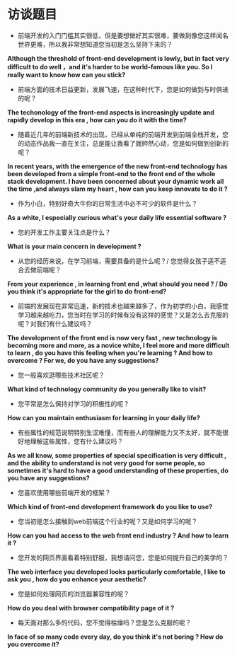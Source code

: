 # 访谈题目
- 前端开发的入门门槛其实很低，但是要想做好其实很难，要做到像您这样闻名世界更难，所以我非常想知道您当初是怎么坚持下来的？

**Although the threshold of front-end development is lowly, but in fact very difficult to do well ，and it's harder to be world-famous like you. So I really want to know how can you stick?**

- 前端方面的技术日益更新，发展飞速，在这种时代下，您是如何做到与时俱进的呢？

**The techonology of the front-end aspects is increasingly update and rapidly develop in this era , how can you do it with the time?**

- 随着近几年的前端新技术的出现，已经从单纯的前端开发到前端全栈开发，您的动态作品我一直在关注，总是能让我看了就砰然心动，您是如何做到创新的呢？

**In recent years, with the emergence of the new front-end technology has been developed from a simple front-end to the front end of the whole stack development. I have been concerned about your dynamic work all the time ,and  always slam my heart , how can you keep innovate to do it ?**

- 作为小白，特别好奇大牛你的日常生活中必不可少的软件是什么？

**As a white, I especially curious what's your daily life essential software ?**

- 您的开发工作主要关注点是什么？

**What is your main concern in development ?**

- 从您的经历来说，在学习前端，需要具备的是什么呢？/ 您觉得女孩子适不适合去做前端呢？

**From your experience , in learning front end ,what should you need ? / Do you think it's appropriate for the girl to do front-end?**

- 前端的发展现在非常迅速，新的技术也越来越多了，作为初学的小白，我感觉学习越来越吃力，您当时在学习的时候有没有这样的感觉？又是怎么去克服的呢？对我们有什么建议吗？

**The development of the front end is now very fast , new technology is becoming more and more, as a novice white, I feel more and more difficult to learn , do you have this feeling when you're learning ? And how to overcome ? For we, do you have any suggestions?**

- 您一般喜欢逛哪些技术社区呢？

**What kind of technology community do you generally like to visit?**

- 您平常是怎么保持对学习的积极性的呢？

**How can you maintain enthusiasm for learning in your daily life?**

- 有些属性的规范说明特别生涩难懂，而有些人的理解能力又不太好，就不能很好地理解这些属性，您有什么建议吗？

**As we all know, some properties of special specification is very difficult , and the ability to understand is not very good for some people, so sometimes it's hard to have a good understanding of these properties, do you have any suggestions?**

- 您喜欢使用哪些前端开发的框架？

**Which kind of front-end development framework do you like to use?**

- 您当初是怎么接触到web前端这个行业的呢？又是如何学习的呢？

**How can you had access to the web front end industry ? And how to learn it ?**

- 您开发的网页界面看着特别舒服，我想请问您，您是如何提升自己的美学的？

**The web interface you developed looks particularly comfortable, I like to ask you , how do you enhance your aesthetic?**

- 您是如何处理网页的浏览器兼容性的呢？

**How do you deal with browser compatibility page of it ?**

- 每天面对那么多的代码，您不觉得枯燥吗？您是怎么克服的呢？

**In face of so many code every day, do you think it's not boring ? How do you overcome it?**
